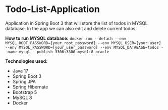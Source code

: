# Todo-List-Application
Application in Spring Boot 3 that will store the list of todos in MYSQL database. In the app we can also edit and delete current todos.

**How to run MYSQL database:**
`docker run --detach --env MYSQL_ROOT_PASSWORD=[your_root_password] --env MYSQL_USER=[your_user] --env MYSQL_PASSWORD=[your_user_password] --env MYSQL_DATABASE=todos --name mysql --publish 3306:3306 mysql:8-oracle`

**Technologies used:**
* Java 17
* Spring Boot 3
* Spring JPA
* Spring Hibernate
* Bootstrap 5
* MySQL 8
* Docker
